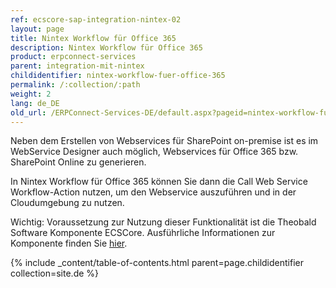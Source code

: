 ```yaml
---
ref: ecscore-sap-integration-nintex-02
layout: page
title: Nintex Workflow für Office 365
description: Nintex Workflow für Office 365
product: erpconnect-services
parent: integration-mit-nintex
childidentifier: nintex-workflow-fuer-office-365
permalink: /:collection/:path
weight: 2
lang: de_DE
old_url: /ERPConnect-Services-DE/default.aspx?pageid=nintex-workflow-fuer-office-365
---
```


Neben dem Erstellen von Webservices für SharePoint on-premise ist es im WebService Designer auch möglich, Webservices für Office 365 bzw. SharePoint Online zu generieren. 

In Nintex Workflow für Office 365 können Sie dann die Call Web Service Workflow-Action nutzen, um den Webservice auszuführen und in der Cloudumgebung zu nutzen.  

Wichtig: Voraussetzung zur Nutzung dieser Funktionalität ist die Theobald Software Komponente ECSCore. Ausführliche Informationen zur Komponente finden Sie [hier](../ecs-core).  

{% include _content/table-of-contents.html parent=page.childidentifier collection=site.de %}